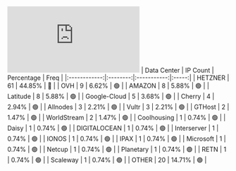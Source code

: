 ![Diagramm](https://github.com/111STAVR111/props/blob/main/Celestia/Mainnet/Decentralization/1/README.md)
| Data Center | IP Count | Percentage | Freq |
|:------------:|:--------:|:-----------:|:-----:|
| HETZNER | 61 | 44.85% | 🔴 |
| OVH | 9 | 6.62% | 🟢 |
| AMAZON | 8 | 5.88% | 🟢 |
| Latitude | 8 | 5.88% | 🟢 |
| Google-Cloud | 5 | 3.68% | 🟢 |
| Cherry | 4 | 2.94% | 🟢 |
| Allnodes | 3 | 2.21% | 🟢 |
| Vultr | 3 | 2.21% | 🟢 |
| GTHost | 2 | 1.47% | 🟢 |
| WorldStream | 2 | 1.47% | 🟢 |
| Coolhousing | 1 | 0.74% | 🟢 |
| Daisy | 1 | 0.74% | 🟢 |
| DIGITALOCEAN | 1 | 0.74% | 🟢 |
| Interserver | 1 | 0.74% | 🟢 |
| IONOS | 1 | 0.74% | 🟢 |
| IPAX | 1 | 0.74% | 🟢 |
| Microsoft | 1 | 0.74% | 🟢 |
| Netcup | 1 | 0.74% | 🟢 |
| Planetary | 1 | 0.74% | 🟢 |
| RETN | 1 | 0.74% | 🟢 |
| Scaleway | 1 | 0.74% | 🟢 |
| OTHER | 20 | 14.71% | 🟢 |